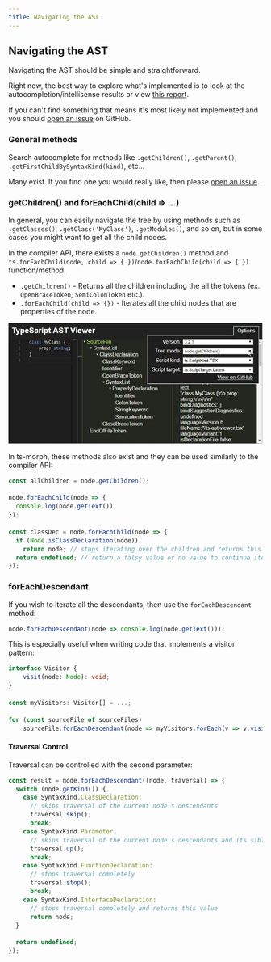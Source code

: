 ```yaml
---
title: Navigating the AST
---
```


## Navigating the AST

Navigating the AST should be simple and straightforward.

Right now, the best way to explore what's implemented is to look at the autocompletion/intellisense results
or view [this report](https://github.com/dsherret/ts-morph/blob/latest/packages/ts-morph/wrapped-nodes.md).

If you can't find something that means it's most likely not implemented and you should [open an issue](https://github.com/dsherret/ts-morph/issues) on GitHub.

### General methods

Search autocomplete for methods like `.getChildren()`, `.getParent()`, `.getFirstChildBySyntaxKind(kind)`, etc...

Many exist. If you find one you would really like, then please [open an issue](https://github.com/dsherret/ts-morph/issues).

### getChildren() and forEachChild(child => ...)

In general, you can easily navigate the tree by using methods such as `.getClasses()`, `.getClass('MyClass')`, `.getModules()`, and so on, but in some cases you might want to get all the child nodes.

In the compiler API, there exists a `node.getChildren()` method and `ts.forEachChild(node, child => { })`/`node.forEachChild(child => { })` function/method.

- `.getChildren()` - Returns all the children including the all the tokens (ex. `OpenBraceToken`, `SemiColonToken` etc.).
- `.forEachChild(child => {})` - Iterates all the child nodes that are properties of the node.

[![getChildren vs forEachChild](images/getChildrenVsForEachChild.gif)](http://ts-ast-viewer.com)

In ts-morph, these methods also exist and they can be used similarly to the compiler API:

```ts
const allChildren = node.getChildren();

node.forEachChild(node => {
  console.log(node.getText());
});

const classDec = node.forEachChild(node => {
  if (Node.isClassDeclaration(node))
    return node; // stops iterating over the children and returns this value
  return undefined; // return a falsy value or no value to continue iterating
});
```

### forEachDescendant

If you wish to iterate all the descendants, then use the `forEachDescendant` method:

```ts
node.forEachDescendant(node => console.log(node.getText()));
```

This is especially useful when writing code that implements a visitor pattern:

```ts ignore-error: 1109, setup: let sourceFiles: SourceFile[];
interface Visitor {
    visit(node: Node): void;
}

const myVisitors: Visitor[] = ...;

for (const sourceFile of sourceFiles)
    sourceFile.forEachDescendant(node => myVisitors.forEach(v => v.visit(node)));
```

#### Traversal Control

Traversal can be controlled with the second parameter:

```ts
const result = node.forEachDescendant((node, traversal) => {
  switch (node.getKind()) {
    case SyntaxKind.ClassDeclaration:
      // skips traversal of the current node's descendants
      traversal.skip();
      break;
    case SyntaxKind.Parameter:
      // skips traversal of the current node's descendants and its siblings and all their descendants
      traversal.up();
      break;
    case SyntaxKind.FunctionDeclaration:
      // stops traversal completely
      traversal.stop();
      break;
    case SyntaxKind.InterfaceDeclaration:
      // stops traversal completely and returns this value
      return node;
  }

  return undefined;
});
```
